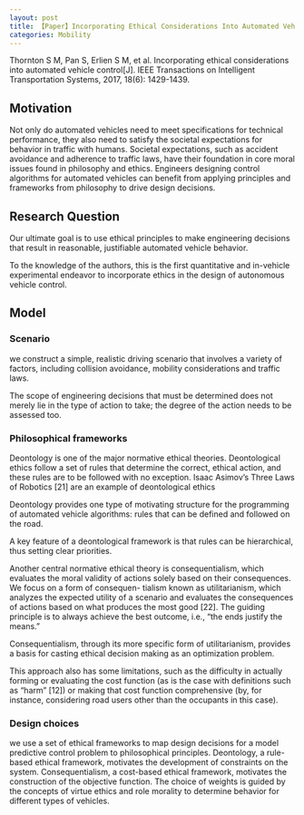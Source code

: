 ```yaml
---
layout: post
title: 【Paper】Incorporating Ethical Considerations Into Automated Vehicle Control
categories: Mobility
---
```


Thornton S M, Pan S, Erlien S M, et al. Incorporating ethical considerations into automated vehicle control[J]. IEEE Transactions on Intelligent Transportation Systems, 2017, 18(6): 1429-1439.

## Motivation

Not only do automated vehicles need to meet specifications for technical performance, they also need to satisfy the societal expectations for behavior in traffic with humans. Societal expectations, such as accident avoidance and adherence to traffic laws, have their foundation in core moral issues found in philosophy and ethics. Engineers designing control algorithms for automated vehicles can benefit from applying principles and frameworks from philosophy to drive design decisions.

## Research Question

Our ultimate goal is to use ethical principles to make engineering decisions that result in reasonable, justifiable automated vehicle behavior. 

To the knowledge of the authors, this is the first quantitative and in-vehicle experimental endeavor to incorporate ethics in the design of autonomous vehicle control. 

## Model

### Scenario

we construct a simple, realistic driving scenario that involves a variety of factors, including collision avoidance, mobility considerations and traffic laws.

The scope of engineering decisions that must be determined does not merely lie in the type of action to take; the degree of the action needs to be assessed too.

### Philosophical frameworks

Deontology is one of the major normative ethical theories. Deontological ethics follow a set of rules that determine the correct, ethical action, and these rules are to be followed with no exception. Isaac Asimov’s Three Laws of Robotics [21] are an example of deontological ethics

Deontology provides one type of motivating structure for the programming of automated vehicle algorithms: rules that can be defined and followed on the road.

A key feature of a deontological framework is that rules can be hierarchical, thus setting clear priorities.

Another central normative ethical theory is consequentialism, which evaluates the moral validity of actions solely based on their consequences. We focus on a form of consequen- tialism known as utilitarianism, which analyzes the expected utility of a scenario and evaluates the consequences of actions based on what produces the most good [22]. The guiding principle is to always achieve the best outcome, i.e., “the ends justify the means.” 

Consequentialism, through its more specific form of utilitarianism, provides a basis for casting ethical decision making as an optimization problem.

This approach also has some limitations, such as the difficulty in actually forming or evaluating the cost function (as is the case with definitions such as “harm” [12]) or making that cost function comprehensive (by, for instance, considering road users other than the occupants in this case).

### Design choices




we use a set of ethical frameworks to map design decisions for a model predictive control problem to philosophical principles. Deontology, a rule-based ethical framework, motivates the development of constraints on the system. Consequentialism, a cost-based ethical framework, motivates the construction of the objective function. The choice of weights is guided by the concepts of virtue ethics and role morality to determine behavior for different types of vehicles. 